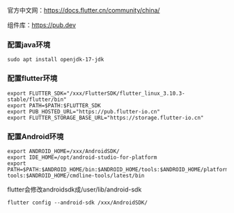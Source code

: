 官方中文网：https://docs.flutter.cn/community/china/

组件库：https://pub.dev

### 配置java环境
```shell
sudo apt install openjdk-17-jdk
```
### 配置flutter环境
```shell
export FLUTTER_SDK="/xxx/FlutterSDK/flutter_linux_3.10.3-stable/flutter/bin"
export PATH=$PATH:$FLUTTER_SDK
export PUB_HOSTED_URL="https://pub.flutter-io.cn"
export FLUTTER_STORAGE_BASE_URL="https://storage.flutter-io.cn"
```
### 配置Android环境
```shell
export ANDROID_HOME=/xxx/AndroidSDK/
export IDE_HOME=/opt/android-studio-for-platform
export PATH=$PATH:$ANDROID_HOME/bin:$ANDROID_HOME/tools:$ANDROID_HOME/platform-tools:$ANDROID_HOME/cmdline-tools/latest/bin
```
flutter会修改androidsdk成/user/lib/android-sdk
```shell
flutter config --android-sdk /xxx/AndroidSDK/
```
